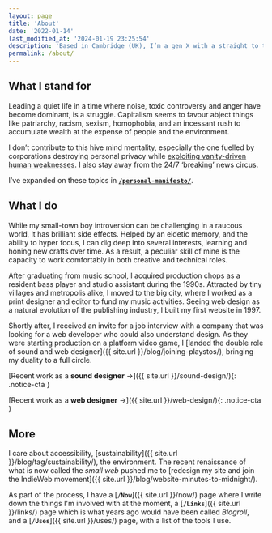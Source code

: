 ```yaml
---
layout: page
title: 'About'
date: '2022-01-14'
last_modified_at: '2024-01-19 23:25:54'
description: 'Based in Cambridge (UK), I’m a gen X with a straight to the point attitude. Gravitating around duality, I use a mix of instinct and academic learning to juggle between art and technology in equal measure.'
permalink: /about/
---
```

<div class="warning">
  <h2>What I stand for</h2>
  <p>Leading a quiet life in a time where noise, toxic controversy and anger have become dominant, is a struggle. Capitalism seems to favour abject things like patriarchy, racism, sexism, homophobia, and an incessant rush to accumulate wealth at the expense of people and the environment.</p>
  <p>I don’t contribute to this hive mind mentality, especially the one fuelled by corporations destroying personal privacy while <a href="{{ site.url }}/blog/life-after-social-networks/">exploiting vanity-driven human weaknesses</a>. I also  stay away from the 24/7 ‘breaking’ news circus.</p>
  <p>I’ve expanded on these topics in <a href="{{ site.url }}/personal-manifesto/"><strong><code>/personal-manifesto/</code></strong></a>.</p>
</div>

## What I do

While my small-town boy introversion can be challenging in a raucous world, it has brilliant side effects. Helped by an eidetic memory, and the ability to hyper focus, I can dig deep into several interests, learning and honing new crafts over time. As a result, a peculiar skill of mine is the capacity to work comfortably in both creative and technical roles. 

After graduating from music school, I acquired production chops as a resident bass player and studio assistant during the 1990s. Attracted by tiny villages and metropolis alike, I moved to the big city, where I worked as a print designer and editor to fund my music activities. Seeing web design as a natural evolution of the publishing industry, I built my first website in 1997.

Shortly after, I received an invite for a job interview with a company that was looking for a web developer who could also understand design. As they were starting production on a platform video game, I [landed the double role of sound and web designer]({{ site.url }}/blog/joining-playstos/), bringing my duality to a full circle.

[Recent work as a **sound designer**&nbsp;&rarr;]({{ site.url }}/sound-design/){: .notice-cta }

[Recent work as a **web designer**&nbsp;&rarr;]({{ site.url }}/web-design/){: .notice-cta }

## More

I care about accessibility, [sustainability]({{ site.url }}/blog/tag/sustainability/), the environment. The recent renaissance of what is now called the *small web* pushed me to [redesign my site and join the IndieWeb movement]({{ site.url }}/blog/website-minutes-to-midnight/).

As part of the process, I have a [**`/Now`**]({{ site.url }}/now/) page where I write down the things I'm involved with at the moment, a [**`/Links`**]({{ site.url }}/links/) page which is what years ago would have been called *Blogroll*, and a [**`/Uses`**]({{ site.url }}/uses/) page, with a list of the tools I use.